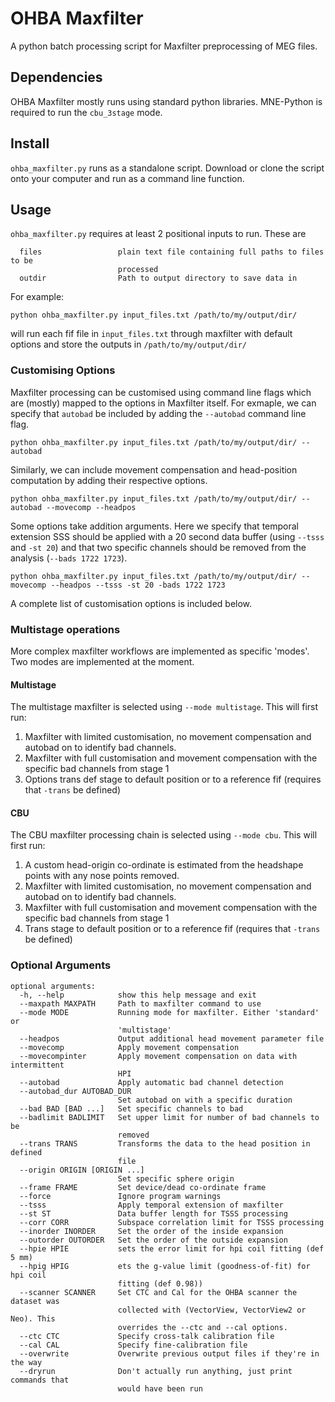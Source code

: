 # OHBA Maxfilter

A python batch processing script for Maxfilter preprocessing of MEG files.

## Dependencies

OHBA Maxfilter mostly runs using standard python libraries. MNE-Python is required to run the `cbu_3stage` mode.

## Install

`ohba_maxfilter.py` runs as a standalone script. Download or clone the script onto your computer and run as a command line function.

## Usage

`ohba_maxfilter.py` requires at least 2 positional inputs to run. These are

```
  files                 plain text file containing full paths to files to be
                        processed
  outdir                Path to output directory to save data in
```

For example:

```
python ohba_maxfilter.py input_files.txt /path/to/my/output/dir/
```

will run each fif file in `input_files.txt` through maxfilter with default options and store the outputs in `/path/to/my/output/dir/`

### Customising Options

Maxfilter processing can be customised using command line flags which are (mostly) mapped to the options in Maxfilter itself. For exmaple, we can specify that `autobad` be included by adding the `--autobad` command line flag.

```
python ohba_maxfilter.py input_files.txt /path/to/my/output/dir/ --autobad
```

Similarly, we can include movement compensation and head-position computation by adding their respective options.

```
python ohba_maxfilter.py input_files.txt /path/to/my/output/dir/ --autobad --movecomp --headpos
```

Some options take addition arguments. Here we specify that temporal extension SSS should be applied with a 20 second data buffer (using `--tsss` and `-st 20`) and that two specific channels should be removed from the analysis (`--bads 1722 1723`).

```
python ohba_maxfilter.py input_files.txt /path/to/my/output/dir/ --movecomp --headpos --tsss -st 20 -bads 1722 1723
```

A complete list of customisation options is included below.

### Multistage operations

More complex maxfilter workflows are implemented as specific 'modes'. Two modes are implemented at the moment.

#### Multistage

The multistage maxfilter is selected using `--mode multistage`. This will first run:

1) Maxfilter with limited customisation, no movement compensation and autobad on to identify bad channels. 
2) Maxfilter with full customisation and movement compensation with the specific bad channels from stage 1
3) Options trans def stage to default position or to a reference fif (requires that `-trans` be defined)

#### CBU

The CBU maxfilter processing chain is selected using `--mode cbu`. This will first run:

1) A custom head-origin co-ordinate is estimated from the headshape points with any nose points removed.
2) Maxfilter with limited customisation, no movement compensation and autobad on to identify bad channels. 
3) Maxfilter with full customisation and movement compensation with the specific bad channels from stage 1
4) Trans stage to default position or to a reference fif (requires that `-trans` be defined)

### Optional Arguments

```
optional arguments:
  -h, --help            show this help message and exit
  --maxpath MAXPATH     Path to maxfilter command to use
  --mode MODE           Running mode for maxfilter. Either 'standard' or
                        'multistage'
  --headpos             Output additional head movement parameter file
  --movecomp            Apply movement compensation
  --movecompinter       Apply movement compensation on data with intermittent
                        HPI
  --autobad             Apply automatic bad channel detection
  --autobad_dur AUTOBAD_DUR
                        Set autobad on with a specific duration
  --bad BAD [BAD ...]   Set specific channels to bad
  --badlimit BADLIMIT   Set upper limit for number of bad channels to be
                        removed
  --trans TRANS         Transforms the data to the head position in defined
                        file
  --origin ORIGIN [ORIGIN ...]
                        Set specific sphere origin
  --frame FRAME         Set device/dead co-ordinate frame
  --force               Ignore program warnings
  --tsss                Apply temporal extension of maxfilter
  --st ST               Data buffer length for TSSS processing
  --corr CORR           Subspace correlation limit for TSSS processing
  --inorder INORDER     Set the order of the inside expansion
  --outorder OUTORDER   Set the order of the outside expansion
  --hpie HPIE           sets the error limit for hpi coil fitting (def 5 mm)
  --hpig HPIG           ets the g-value limit (goodness-of-fit) for hpi coil
                        fitting (def 0.98))
  --scanner SCANNER     Set CTC and Cal for the OHBA scanner the dataset was
                        collected with (VectorView, VectorView2 or Neo). This
                        overrides the --ctc and --cal options.
  --ctc CTC             Specify cross-talk calibration file
  --cal CAL             Specify fine-calibration file
  --overwrite           Overwrite previous output files if they're in the way
  --dryrun              Don't actually run anything, just print commands that
                        would have been run
```

